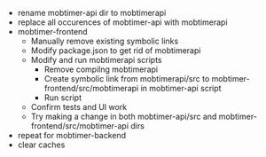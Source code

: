   - rename mobtimer-api dir to mobtimerapi
  - replace all occurences of mobtimer-api with mobtimerapi
  - mobtimer-frontend
    - Manually remove existing symbolic links
    - Modify package.json to get rid of mobtimerapi
    - Modify and run mobtimerapi scripts
      - Remove compilng mobtimerapi
      - Create symbolic link from mobtimerapi/src to mobtimer-frontend/src/mobtimerapi in mobtimer-api script
      - Run script
    - Confirm tests and UI work
    - Try making a change in both mobtimer-api/src and mobtimer-frontend/src/mobtimer-api dirs
- repeat for mobtimer-backend
- clear caches